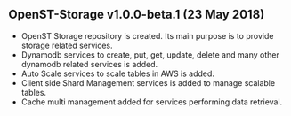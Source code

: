 ## OpenST-Storage v1.0.0-beta.1 (23 May 2018)

- OpenST Storage repository is created. Its main purpose is to provide storage related services.
- Dynamodb services to create, put, get, update, delete and many other dynamodb related services is added.
- Auto Scale services to scale tables in AWS is added.
- Client side Shard Management services is added to manage scalable tables.
- Cache multi management added for services performing data retrieval.